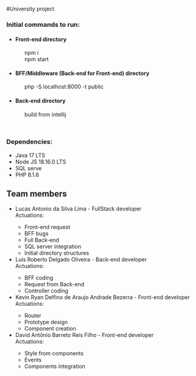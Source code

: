 #University project 
<h3>Initial commands to run:</h3>
<ul>
  <li>
    <h4>Front-end directory</h4>
    <ul>npm i</ul>
    <ul>npm start</ul>
  </li>
  <li>
    <h4>BFF/Middleware (Back-end for Front-end) directory</h4>
    <ul>php -S localhost:8000 -t public</ul>
  </li>
  <li>
    <h4>Back-end directory</h4>
    <ul>build from intellij </ul>
  </li>
</ul>
<br>
<h3>Dependencies:</h3>
<ul>
  <li>Java 17 LTS</li>
  <li>Node JS 18.16.0 LTS</li>
  <li>SQL serve</li>
  <li>PHP 8.1.6</li>
</ul>

<h2>Team members</h2>
<ul>
  <li>Lucas Antonio da Silva Lima - FullStack developer</li>
  <h7>Actuations:</h7>
  <ul>
    <li>Front-end request</li>
    <li>BFF bugs</li>
    <li>Full Back-end</li>
    <li>SQL server integration</li>
    <li>Initial directory structures</li>
  </ul>
  <li>Luís Roberto Delgado Oliveira - Back-end developer</li>
  <h7>Actuations:</h7>
  <ul>
    <li>BFF coding</li>
    <li>Request from Back-end</li>
    <li>Controller coding</li>
  </ul>
  <li>Kevin Ryan Delfino de Araujo Andrade Bezerra - Front-end developer</li>
  <h7>Actuations:</h7>
  <ul>
    <li>Router</li>
    <li>Prototype design</li>
    <li>Component creation</li>
  </ul>
  <li>David Antônio Barreto Reis Filho - Front-end developer</li>
  <h7>Actuations:</h7>
  <ul>
    <li>Style from components</li>
    <li>Events</li>
    <li>Components integration</li>
  </ul>
</ul>


